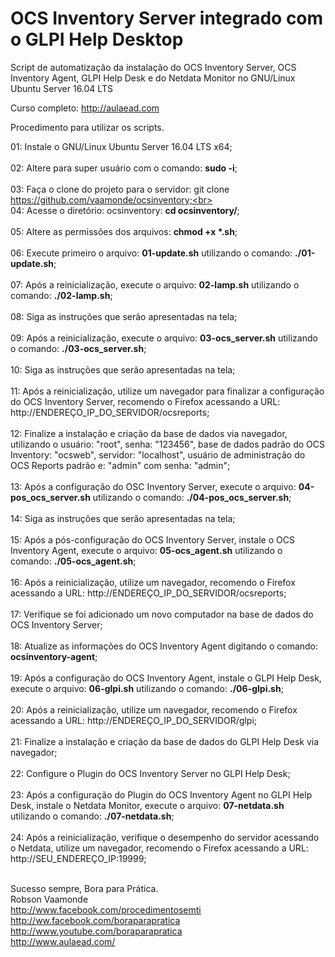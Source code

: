 # OCS Inventory Server integrado com o GLPI Help Desktop

Script de automatização da instalação do OCS Inventory Server, OCS Inventory Agent, GLPI Help Desk e do Netdata Monitor no GNU/Linux Ubuntu Server 16.04 LTS

Curso completo: http://aulaead.com

Procedimento para utilizar os scripts.

01: Instale o GNU/Linux Ubuntu Server 16.04 LTS x64;<br><br>
02: Altere para super usuário com o comando: <b>sudo -i</b>;<br><br>
03: Faça o clone do projeto para o servidor: git clone https://github.com/vaamonde/ocsinventory;<br><br>
04: Acesse o diretório: ocsinventory: <b>cd ocsinventory/</b>;<br><br>
05: Altere as permissões dos arquivos: <b>chmod +x *.sh</b>;<br><br>
06: Execute primeiro o arquivo: <b>01-update.sh</b> utilizando o comando: <b>./01-update.sh</b>;<br><br>
07: Após a reinicialização, execute o arquivo: <b>02-lamp.sh</b> utilizando o comando: <b>./02-lamp.sh</b>;<br><br>
08: Siga as instruções que serão apresentadas na tela;<br><br>
09: Após a reinicialização, execute o arquivo: <b>03-ocs_server.sh</b> utilizando o comando: <b>./03-ocs_server.sh</b>;<br><br>
10: Siga as instruções que serão apresentadas na tela;<br><br>
11: Após a reinicialização, utilize um navegador para finalizar a configuração do OCS Inventory Server, recomendo o Firefox acessando a URL: http://ENDEREÇO_IP_DO_SERVIDOR/ocsreports;<br><br>
12: Finalize a instalação e criação da base de dados via navegador, utilizando o usuário: "root", senha: "123456", base de dados padrão do OCS Inventory: "ocsweb", servidor: "localhost", usuário de administração do OCS Reports padrão e: "admin" com senha: "admin";<br><br>
13: Após a configuração do OSC Inventory Server, execute o arquivo: <b>04-pos_ocs_server.sh</b> utilizando o comando: <b>./04-pos_ocs_server.sh</b>;<br><br>
14: Siga as instruções que serão apresentadas na tela;<br><br>
15: Após a pós-configuração do OCS Inventory Server, instale o OCS Inventory Agent, execute o arquivo: <b>05-ocs_agent.sh</b> utilizando o comando: <b>./05-ocs_agent.sh</b>;<br><br>
16: Após a reinicialização, utilize um navegador, recomendo o Firefox acessando a URL: http://ENDEREÇO_IP_DO_SERVIDOR/ocsreports;<br><br>
17: Verifique se foi adicionado um novo computador na base de dados do OCS Inventory Server;<br><br>
18: Atualize as informações do OCS Inventory Agent digitando o comando: <b>ocsinventory-agent</b>;<br><br>
19: Após a configuração do OCS Inventory Agent, instale o GLPI Help Desk, execute o arquivo: <b>06-glpi.sh</b> utilizando o comando: <b>./06-glpi.sh</b>;<br><br>
20: Após a reinicialização, utilize um navegador, recomendo o Firefox acessando a URL: http://ENDEREÇO_IP_DO_SERVIDOR/glpi;<br><br>
21: Finalize a instalação e criação da base de dados do GLPI Help Desk via navegador;<br><br>
22: Configure o Plugin do OCS Inventory Server no GLPI Help Desk;<br><br>
23: Após a configuração do Plugin do OCS Inventory Agent no GLPI Help Desk, instale o Netdata Monitor, execute o arquivo: <b>07-netdata.sh</b> utilizando o comando: <b>./07-netdata.sh</b>;<br><br>
24: Após a reinicialização, verifique o desempenho do servidor acessando o Netdata, utilize um navegador, recomendo o Firefox acessando a URL: http://SEU_ENDEREÇO_IP:19999;<br><br>

Sucesso sempre, Bora para Prática.<br>
Robson Vaamonde<br>
http://www.facebook.com/procedimentosemti<br>
http://ww.facebook.com/boraparapratica<br>
http://www.youtube.com/boraparapratica<br>
http://www.aulaead.com/

